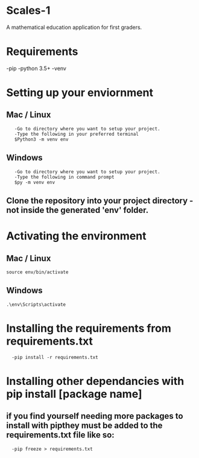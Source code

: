 # Scales-1
A mathematical education application for first graders.

# Requirements
-pip
-python 3.5+
-venv

# Setting up your enviornment
   ## Mac / Linux
       -Go to directory where you want to setup your project.
       -Type the following in your preferred terminal
       $Python3 -m venv env
   ## Windows
       -Go to directory where you want to setup your project.
       -Type the following in command prompt
       $py -m venv env
      
## Clone the repository into your project directory - not inside the generated 'env' folder.

# Activating the environment
  ## Mac / Linux
    source env/bin/activate
  ## Windows
    .\env\Scripts\activate


# Installing the requirements from requirements.txt
      -pip install -r requirements.txt
  
  
# Installing other dependancies with pip install [package name]

## if you find yourself needing more packages to install with pipthey must be added to the requirements.txt file like so:
      -pip freeze > requirements.txt

